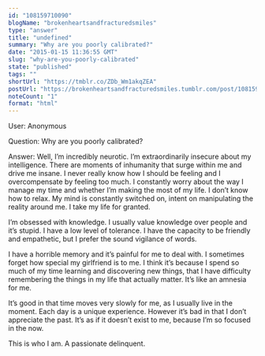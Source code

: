 ```yaml
---
id: "108159710090"
blogName: "brokenheartsandfracturedsmiles"
type: "answer"
title: "undefined"
summary: "Why are you poorly calibrated?"
date: "2015-01-15 11:36:55 GMT"
slug: "why-are-you-poorly-calibrated"
state: "published"
tags: ""
shortUrl: "https://tmblr.co/ZDb_Wm1akqZEA"
postUrl: "https://brokenheartsandfracturedsmiles.tumblr.com/post/108159710090/why-are-you-poorly-calibrated"
noteCount: "1"
format: "html"
---
```


User: Anonymous

Question: Why are you poorly calibrated?

Answer: Well, I’m incredibly neurotic. I’m extraordinarily insecure about my intelligence. There are moments of inhumanity that surge within me and drive me insane. I never really know how I should be feeling and I overcompensate by feeling too much. I constantly worry about the way I manage my time and whether I’m making the most of my life. I don’t know how to relax. My mind is constantly switched on, intent on manipulating the reality around me. I take my life for granted. 

I’m obsessed with knowledge. I usually value knowledge over people and it’s stupid. I have a low level of tolerance. I have the capacity to be friendly and empathetic, but I prefer the sound vigilance of words. 

I have a horrible memory and it’s painful for me to deal with. I sometimes forget how special my girlfriend is to me. I think it’s because I spend so much of my time learning and discovering new things, that I have difficulty remembering the things in my life that actually matter. It’s like an amnesia for me.

It’s good in that time moves very slowly for me, as I usually live in the moment. Each day is a unique experience. However it’s bad in that I don’t appreciate the past. It’s as if it doesn’t exist to me, because I’m so focused in the now. 

This is who I am. A passionate delinquent.

